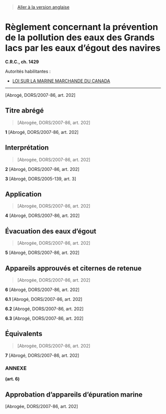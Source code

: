 > [Aller à la version anglaise](/en/Regulations/Consolidated%20Regulations%20of%20Canada/1401-1500/C.R.C.,%20c.%201429.md)

# Règlement concernant la prévention de la pollution des eaux des Grands lacs par les eaux d’égout des navires

**C.R.C., ch. 1429**

Autorités habilitantes : 
- [LOI SUR LA MARINE MARCHANDE DU CANADA](/fr/Lois/Lois%20révisées%20du%20Canada/S/S-9.md)

----------


[Abrogé, DORS/2007-86, art. 202]



## Titre abrégé
> [Abrogée, DORS/2007-86, art. 202]



**1** [Abrogé, DORS/2007-86, art. 202]




## Interprétation
> [Abrogée, DORS/2007-86, art. 202]



**2** [Abrogé, DORS/2007-86, art. 202]



**3** [Abrogé, DORS/2005-139, art. 3]




## Application
> [Abrogée, DORS/2007-86, art. 202]



**4** [Abrogé, DORS/2007-86, art. 202]




## Évacuation des eaux d’égout
> [Abrogée, DORS/2007-86, art. 202]



**5** [Abrogé, DORS/2007-86, art. 202]




## Appareils approuvés et citernes de retenue
> [Abrogée, DORS/2007-86, art. 202]



**6** [Abrogé, DORS/2007-86, art. 202]



**6.1** [Abrogé, DORS/2007-86, art. 202]



**6.2** [Abrogé, DORS/2007-86, art. 202]



**6.3** [Abrogé, DORS/2007-86, art. 202]




## Équivalents
> [Abrogée, DORS/2007-86, art. 202]



**7** [Abrogé, DORS/2007-86, art. 202]




### **ANNEXE** 
**(art. 6)**
## Approbation d’appareils d’épuration marine
[Abrogée, DORS/2007-86, art. 202]


